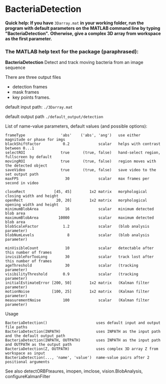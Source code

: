 # BacteriaDetection

**Quick help: If you have** ``3Darray.mat`` **in your working folder, run the program with default parameters on the MATLAB command line by typing "BacteriaDetection".** **Otherwise, give a complex 3D array from workspace as the first parameter.**


### The MATLAB help text for the package (paraphrased):

**BacteriaDetection**     Detect and track moving bacteria from an image sequence

  There are three output files 
  - detection frames
  - mask frames
  - key points frames.

default input path: ``./3Darray.mat``
  
default output path ``./default_output/detection`` 

List of name-value parameters, default values (and possible options):

    frameType                'abs'    ('abs', 'ang')   use either magnitude or phase for imgs
    blackShiftFactor          0.2             scalar   helps with contrast between 0...1
    selectROI                true      (true, false)   hand-select region, fullscreen by default
    movingROI                true      (true, false)   region moves with the detected object
    saveVideo                true      (true, false)   save video to the set output path
    maxFPS                     30             scalar   max frames per second in video
   
    closeRect             [45, 45]        1x2 matrix   morphological closing width and height 
    openRect               20, 20]        1x2 matrix   morphological opening width and height
    minimumBlobArea            16             scalar   minimum detected blob area
    maximumBlobArea         10000             scalar   maximum detected blob area
    blobScaleFactor           1.2             scalar   (blob analysis parameter)
    blobNumLevels               8             scalar   (blob analysis parameter)
  
    minVisibleCount            10             scalar   detectable after this number of frames     
    invisibleForTooLong        30             scalar   track lost after this number of frames
    ageThreshold               30             scalar   (tracking parameter)
    visibilityThreshold       0.9             scalar   (tracking parameter)
    initialEstimateError [200, 50]        1x2 matrix   (Kalman filter parameter)
    motionNoise          [100, 25]        1x2 matrix   (Kalman filter parameter)
    measurementNoise          100             scalar   (Kalman filter parameter)   

Usage

    BacteriaDetection()                      uses default input and output file paths     
    BacteriaDetection(INPATH)                uses INPATH as the input path and the default output path
    BacteriaDetection(INPATH, OUTPATH)       uses INPATH as the input path and OUTPATH as the output path
    BacteriaDetection(Z, OUTPATH)            uses complex 3D array Z from workspace as input
    BacteriaDetection(..., 'name', 'value')  name-value pairs after 2 positional arguments

See also detectORBFteaures, imopen, imclose, vision.BlobAnalysis, configureKalmanFilter

